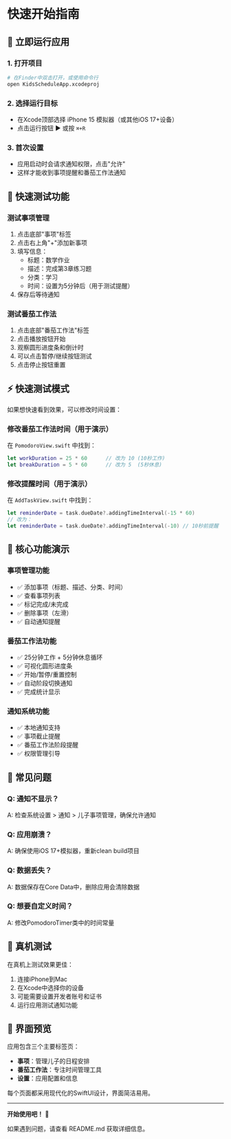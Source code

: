 # 快速开始指南

## 🚀 立即运行应用

### 1. 打开项目
```bash
# 在Finder中双击打开，或使用命令行
open KidsScheduleApp.xcodeproj
```

### 2. 选择运行目标
- 在Xcode顶部选择 iPhone 15 模拟器（或其他iOS 17+设备）
- 点击运行按钮 ▶️ 或按 `⌘+R`

### 3. 首次设置
- 应用启动时会请求通知权限，点击"允许"
- 这样才能收到事项提醒和番茄工作法通知

## 📝 快速测试功能

### 测试事项管理
1. 点击底部"事项"标签
2. 点击右上角"+"添加新事项
3. 填写信息：
   - 标题：数学作业
   - 描述：完成第3章练习题
   - 分类：学习
   - 时间：设置为5分钟后（用于测试提醒）
4. 保存后等待通知

### 测试番茄工作法
1. 点击底部"番茄工作法"标签
2. 点击播放按钮开始
3. 观察圆形进度条和倒计时
4. 可以点击暂停/继续按钮测试
5. 点击停止按钮重置

## ⚡ 快速测试模式

如果想快速看到效果，可以修改时间设置：

### 修改番茄工作法时间（用于演示）
在 `PomodoroView.swift` 中找到：
```swift
let workDuration = 25 * 60      // 改为 10 (10秒工作)
let breakDuration = 5 * 60      // 改为 5  (5秒休息)
```

### 修改提醒时间（用于演示）
在 `AddTaskView.swift` 中找到：
```swift
let reminderDate = task.dueDate?.addingTimeInterval(-15 * 60)
// 改为：
let reminderDate = task.dueDate?.addingTimeInterval(-10) // 10秒前提醒
```

## 🎯 核心功能演示

### 事项管理功能
- ✅ 添加事项（标题、描述、分类、时间）
- ✅ 查看事项列表
- ✅ 标记完成/未完成
- ✅ 删除事项（左滑）
- ✅ 自动通知提醒

### 番茄工作法功能
- ✅ 25分钟工作 + 5分钟休息循环
- ✅ 可视化圆形进度条
- ✅ 开始/暂停/重置控制
- ✅ 自动阶段切换通知
- ✅ 完成统计显示

### 通知系统功能
- ✅ 本地通知支持
- ✅ 事项截止提醒
- ✅ 番茄工作法阶段提醒
- ✅ 权限管理引导

## 🔧 常见问题

### Q: 通知不显示？
A: 检查系统设置 > 通知 > 儿子事项管理，确保允许通知

### Q: 应用崩溃？
A: 确保使用iOS 17+模拟器，重新clean build项目

### Q: 数据丢失？
A: 数据保存在Core Data中，删除应用会清除数据

### Q: 想要自定义时间？
A: 修改PomodoroTimer类中的时间常量

## 📱 真机测试

在真机上测试效果更佳：
1. 连接iPhone到Mac
2. 在Xcode中选择你的设备
3. 可能需要设置开发者账号和证书
4. 运行应用测试通知功能

## 🎨 界面预览

应用包含三个主要标签页：
- **事项**：管理儿子的日程安排
- **番茄工作法**：专注时间管理工具
- **设置**：应用配置和信息

每个页面都采用现代化的SwiftUI设计，界面简洁易用。

---

**开始使用吧！** 🎉

如果遇到问题，请查看 README.md 获取详细信息。

